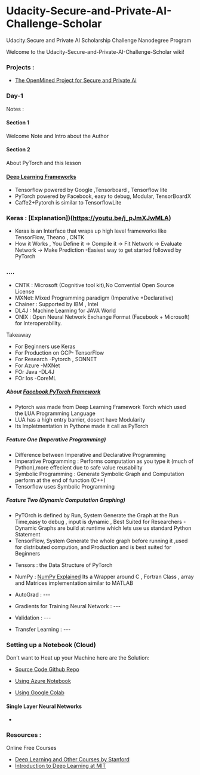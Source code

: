 # Udacity-Secure-and-Private-AI-Challenge-Scholar
Udacity:Secure and Private AI Scholarship Challenge Nanodegree Program

Welcome to the Udacity-Secure-and-Private-AI-Challenge-Scholar wiki!

### Projects :
* [The OpenMined Project for Secure and Private Ai](https://www.openmined.org)

### Day-1
Notes : 
 
#### Section 1 
Welcome Note and Intro about the Author  

#### Section 2
About PyTorch and this lesson  

#### [Deep Learning Frameworks](https://youtu.be/SJldOOs4vB8)
- Tensorflow powered by Google ,Tensorboard , Tensorflow lite
- PyTorch powered by Facebook, easy to debug, Modular, TensorBoardX
- Caffe2+Pytorch is similar to TensorflowLite

### Keras : [Explanation])(https://youtu.be/j_pJmXJwMLA) 
- Keras is an Interface that wraps up high level frameworks like TensorFlow, Theano , CNTK 
- How it Works , You Define it -> Compile it -> Fit Network -> Evaluate Network -> Make Prediction
-Easiest way to get started followed by PyTorch


### ....
- CNTK : Microsoft (Cognitive tool kit),No Convential Open Source License  
- MXNet: Mixed Programming paradigm (Imperative +Declarative)
- Chainer : Supported by IBM , Intel 
- DL4J : Machine Learning for JAVA World
- ONIX : Open Neural Network Exchange Format (Facebook + Microsoft) for Interoperability.

Takeaway
- For Beginners use Keras
- For Production on GCP- TensorFlow
- For Research -Pytorch , SONNET
- For Azure -MXNet
- FOr Java -DL4J
- FOr Ios -CoreML


##### About [Facebook PyTorch Framework](https://pytorch.org/)
- Pytorch was made from Deep Learning Framework Torch which used the LUA Programming Language
- LUA has a high entry barrier, dosent have Modularity
- Its Impletmentation in Pythone made it call as PyTorch
##### Feature One (Imperative Programming)
- Difference between Imperative and Declarative Programming
- Imperative Programming : Performs computation as you type it (much of Python),more effecient due to safe value reusability 
- Symbolic Programming : Generate Symbolic Graph and Computation perform at the end of function (C++)
- Tensorflow uses Symbolic Programming
##### Feature Two (Dynamic Computation Graphing)
- PyTOrch is defined by Run, System Generate the Graph at the Run Time,easy to debug , input is dynamic , Best Suited for Researchers
-Dynamic Graphs are build at runtime which lets use us standard Python Statement
- TensorFlow, System Generate the whole graph before running it ,used for distributed compution, and Production and is best suited for Beginners


* Tensors : the Data Structure of PyTorch
* NumPy : [NumPy Explained](https://youtu.be/Tkv45wgxlEU) Its a Wrapper around C , Fortran Class , array and Matrices implementation similar to MATLAB

* AutoGrad : --- 
* Gradients for Training Neural Network :  ---
* Validation : ---
* Transfer Learning : --- 


### Setting up a Notebook (Cloud)
Don't want to Heat up your Machine here are the Solution: 

* [Source Code Github Repo](https://github.com/udacity/deep-learning-v2-pytorch)

* [Using Azure Notebook](https://blogs.msdn.microsoft.com/uk_faculty_connection/2019/02/12/using-pytorch-with-azure/)

* [Using Google Colab](https://colab.research.google.com)

#### Single  Layer Neural Networks 

* 


 


### Resources :  

Online Free Courses
* [Deep Learning and Other Courses by Stanford](https://lagunita.stanford.edu/)  
* [Introduction to Deep Learning at MIT](http://introtodeeplearning.com/)